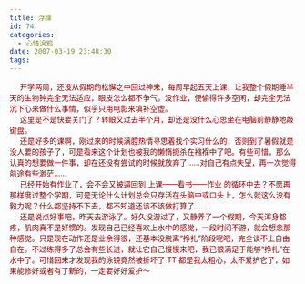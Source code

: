```yaml
---
title: 浮躁
id: 74
categories:
  - 心情涂鸦
date: 2007-03-19 23:48:30
tags:
---
```


<div id="msgcns!DA984E57EDE76A7C!935" class="bvMsg"><div><font color="#800000" size="2">     开学两周，还没从假期的松懈之中回过神来，每周早起五天上课，让我整个假期睡半天的生物钟完全无法适应，眼皮怎么都不争气。没作业，便偷得许多空闲，却完全无法沉下心来做什么事情，似乎只用电影来填补空虚。</font></div>
<div><font color="#800000" size="2">     这里是不是快要关门了？转眼又过去半个月，却还是没什么心思坐在电脑前静静地敲键盘。</font></div>
<div><font color="#800000" size="2">     还是好多的课啊，刚过来的时候满腔热情寻思着找个实习什么的，否则到了暑假就是没人要的孩子了，可是看来这个计划也被我的懒惰扼杀在襁褓中了吧。有些可惜，那么认真的想要做一件事，却在还没有尝试的时候就放弃了……对自己有点失望，再一次觉得前途有些渺茫……</font></div>
<div><font color="#800000" size="2">     已经开始有作业了，会不会又被逼回到 上课——看书——作业 的循环中去？不愿再那样度过整个学期，可是无论什么计划总会只存活在头脑中或口头上，怎么就这么没有毅力呢？什么都坚持不下去，都不知道还该不该做打算了……</font></div>
<div><font color="#800000" size="2">     还是说点好事吧，昨天去游泳了。好久没游过了，又静养了一个假期，今天浑身都疼，肌肉真不是好惯的。发现自己已经喜欢上水中的感觉，一段时间不游，就会想念那种感觉。只是现在动作还是业余得很，还基本没脱离“挣扎”阶段呢吧，完全谈不上自由自在。不过练得多了总会有些长进，就让它自己慢慢来吧，我已很满足于能够“挣扎”在水中了。可惜回来才发现我的泳镜竟然被折坏了 TT 都是我太粗心，太不爱护它了，如果能修好或者有了新的，一定要好好爱护～</font></div>
<div><font color="#800000" size="2"/> </div></div>